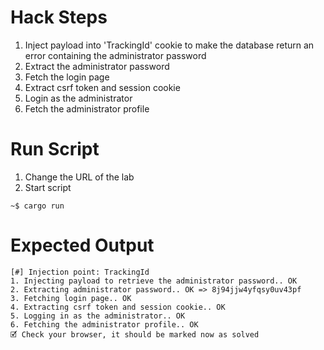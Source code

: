 # Hack Steps

1. Inject payload into 'TrackingId' cookie to make the database return an error containing the administrator password
2. Extract the administrator password
3. Fetch the login page
4. Extract csrf token and session cookie
5. Login as the administrator
6. Fetch the administrator profile

# Run Script

1. Change the URL of the lab
2. Start script

```
~$ cargo run
```

# Expected Output

```
[#] Injection point: TrackingId
1. Injecting payload to retrieve the administrator password.. OK
2. Extracting administrator password.. OK => 8j94jjw4yfqsy0uv43pf
3. Fetching login page.. OK
4. Extracting csrf token and session cookie.. OK
5. Logging in as the administrator.. OK
6. Fetching the administrator profile.. OK
🗹 Check your browser, it should be marked now as solved
```

